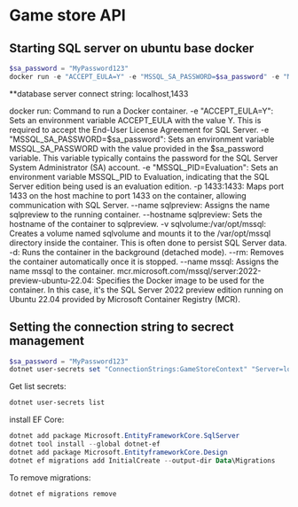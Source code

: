 # Game store API

## Starting SQL server on ubuntu base docker
```powershell
$sa_password = "MyPassword123"
docker run -e "ACCEPT_EULA=Y" -e "MSSQL_SA_PASSWORD=$sa_password" -e "MSSQL_PID=Evaluation" -p 1433:1433  --name sqlpreview --hostname sqlpreview -v sqlvolume:/var/opt/mssql -d --rm --name mssql mcr.microsoft.com/mssql/server:2022-preview-ubuntu-22.04
```
**database server connect string: localhost,1433

docker run: Command to run a Docker container.
-e "ACCEPT_EULA=Y": Sets an environment variable ACCEPT_EULA with the value Y. This is required to accept the End-User License Agreement for SQL Server.
-e "MSSQL_SA_PASSWORD=$sa_password": Sets an environment variable MSSQL_SA_PASSWORD with the value provided in the $sa_password variable. This variable typically contains the password for the SQL Server System Administrator (SA) account.
-e "MSSQL_PID=Evaluation": Sets an environment variable MSSQL_PID to Evaluation, indicating that the SQL Server edition being used is an evaluation edition.
-p 1433:1433: Maps port 1433 on the host machine to port 1433 on the container, allowing communication with SQL Server.
--name sqlpreview: Assigns the name sqlpreview to the running container.
--hostname sqlpreview: Sets the hostname of the container to sqlpreview.
-v sqlvolume:/var/opt/mssql: Creates a volume named sqlvolume and mounts it to the /var/opt/mssql directory inside the container. This is often done to persist SQL Server data.
-d: Runs the container in the background (detached mode).
--rm: Removes the container automatically once it is stopped.
--name mssql: Assigns the name mssql to the container.
mcr.microsoft.com/mssql/server:2022-preview-ubuntu-22.04: Specifies the Docker image to be used for the container. In this case, it's the SQL Server 2022 preview edition running on Ubuntu 22.04 provided by Microsoft Container Registry (MCR).

## Setting the connection string to secrect management
```powershell
$sa_password = "MyPassword123"
dotnet user-secrets set "ConnectionStrings:GameStoreContext" "Server=localhost,1433; Database=GameStore; User Id=sa; Password=$sa_password;TrustServerCertificate=True"
```

Get list secrets:
```powershell
dotnet user-secrets list
```
install EF Core:
```powershell
dotnet add package Microsoft.EntityFrameworkCore.SqlServer
dotnet tool install --global dotnet-ef
dotnet add package Microsoft.EntityframeworkCore.Design
dotnet ef migrations add InitialCreate --output-dir Data\Migrations
```
To remove migrations:
```powershell
dotnet ef migrations remove
```